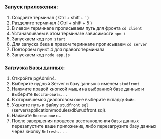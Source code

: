 ### Запуск приложения:

1. Создайте терминал ( Ctrl + shift + ` )
2. Разделите терминал ( Ctrl + shift + 5 )
3. В левом терминале прописываем путь для фронта `cd client`
4. Устанавливаем в этом терминале зависимости `npm i`
5. Запускаем код `npm start`
6. Для запуска бека в правом терминале прописываем `cd server`
7. Повторяем пункт 4 для правого терминала
8. Запускаем код `node app.js`

### Загрузка Базы данных:

1. Откройте pgAdmin4.
2. Выберите нудный Server и базу данных с именем `studfront`
3. Нажмите правой кнопкой мыши на выбранной базе данных и выберите `Восстановить...`
4. В открывшемся диалоговом окне выберите вкладку `Файл`.
5. Укажите путь к файлу `studfront.sql` (server\application\modules\db\studfront.sql).
6. Нажмите `Восстановить`.
7. После завершения процесса восстановления базы данных перезапустите ваше приложение, либо перезагрузите базу данных через кнопку `Refresh...` .
